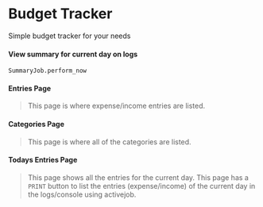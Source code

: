 # Budget Tracker

Simple budget tracker for your needs

#### View summary for current day on logs
```
SummaryJob.perform_now
```

#### Entries Page
> This page is where expense/income entries are listed.

#### Categories Page
> This page is where all of the categories are listed.

#### Todays Entries Page
> This page shows all the entries for the current day.
> This page has a `PRINT` button to list the entries (expense/income) of the current day in the logs/console using activejob.
